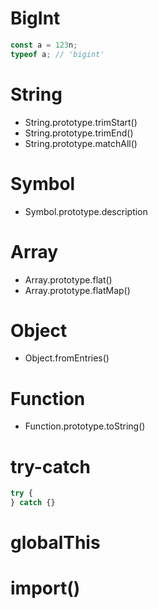 # BigInt

```js
const a = 123n;
typeof a; // 'bigint'
```

# String

-   String.prototype.trimStart()
-   String.prototype.trimEnd()
-   String.prototype.matchAll()

# Symbol

-   Symbol.prototype.description

# Array

-   Array.prototype.flat()
-   Array.prototype.flatMap()

# Object

-   Object.fromEntries()

# Function

-   Function.prototype.toString()

# try-catch

```js
try {
} catch {}
```

# globalThis

# import()
